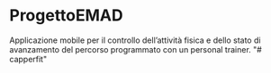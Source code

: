 # ProgettoEMAD
Applicazione mobile per il controllo dell’attività fisica e dello stato di avanzamento del percorso programmato con un personal trainer.
"# capperfit" 
